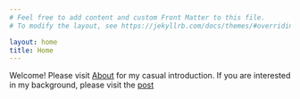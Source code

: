 ```yaml
---
# Feel free to add content and custom Front Matter to this file.
# To modify the layout, see https://jekyllrb.com/docs/themes/#overriding-theme-defaults

layout: home
title: Home
---
```


Welcome! Please visit [About](/about/) for my casual introduction. If you are interested in my background, please visit the [post](/2020/10/11/welcome-to-jekyll.html)